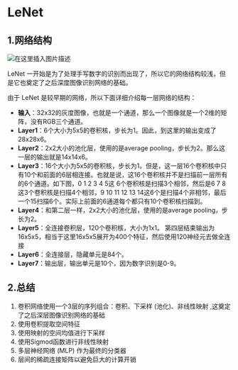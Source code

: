 # LeNet

## 1.网络结构

![在这里插入图片描述](https://i-blog.csdnimg.cn/blog_migrate/06327858559efb1e284a626dd261b1ac.png)

LeNet 一开始是为了处理手写数字的识别而出现了，所以它的网络结构较浅，但是它也奠定了之后深度图像识别网络的基础。

由于 LeNet 是较早期的网络，所以下面详细介绍每一层网络的结构：

- **输入**：32x32的灰度图像，也就是一个通道，那么一个图像就是一个2维的矩阵，没有RGB三个通道。
- **Layer1**：6个大小为5x5的卷积核，步长为1。因此，到这里的输出变成了28x28x6。
- **Layer2**：2x2大小的池化层，使用的是average pooling，步长为2。那么这一层的输出就是14x14x6。
- **Layer3**：16个大小为5x5的卷积核，步长为1。但是，这一层16个卷积核中只有10个和前面的6层相连接。也就是说，这16个卷积核并不是扫描前一层所有的6个通道。如下图，0 1 2 3 4 5这 6个卷积核是扫描3个相邻，然后是6 7 8这3个卷积核是扫描4个相邻，9 10 11 12 13 14这6个是扫描4个非相邻，最后一个15扫描6个。实际上前面的6通道每个都只有10个卷积核扫描到。
- **Layer4**：和第二层一样，2x2大小的池化层，使用的是average pooling，步长为2。
- **Layer5**：全连接卷积层，120个卷积核，大小为1x1。
  第四层结束输出为16x5x5，相当于这里16x5x5展开为400个特征，然后使用120神经元去做全连接
- **Layer6**：全连接层，隐藏单元是84个。
- **Layer7**：输出层，输出单元是10个，因为数字识别是0-9。

## 2.总结

1. 卷积网络使用一个3层的序列组合：卷积、下采样 (池化)、非线性映射 ,这奠定了之后深层图像识别网络的基础
2. 使用卷积提取空间特征
3. 使用映射的空间均值进行下采样
4. 使用Sigmod函数进行非线性映射
5. 多层神经网络 (MLP) 作为最终的分类器
6. 层间的稀疏连接矩阵以避免巨大的计算开销